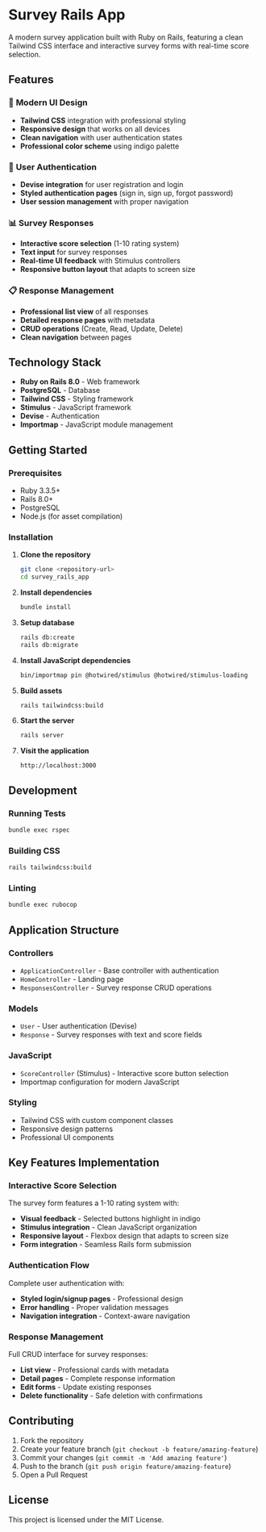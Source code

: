 # Survey Rails App

A modern survey application built with Ruby on Rails, featuring a clean Tailwind CSS interface and interactive survey forms with real-time score selection.

## Features

### 🎨 **Modern UI Design**
- **Tailwind CSS** integration with professional styling
- **Responsive design** that works on all devices
- **Clean navigation** with user authentication states
- **Professional color scheme** using indigo palette

### 🔐 **User Authentication**
- **Devise integration** for user registration and login
- **Styled authentication pages** (sign in, sign up, forgot password)
- **User session management** with proper navigation

### 📊 **Survey Responses**
- **Interactive score selection** (1-10 rating system)
- **Text input** for survey responses
- **Real-time UI feedback** with Stimulus controllers
- **Responsive button layout** that adapts to screen size

### 📋 **Response Management**
- **Professional list view** of all responses
- **Detailed response pages** with metadata
- **CRUD operations** (Create, Read, Update, Delete)
- **Clean navigation** between pages

## Technology Stack

- **Ruby on Rails 8.0** - Web framework
- **PostgreSQL** - Database
- **Tailwind CSS** - Styling framework
- **Stimulus** - JavaScript framework
- **Devise** - Authentication
- **Importmap** - JavaScript module management

## Getting Started

### Prerequisites
- Ruby 3.3.5+
- Rails 8.0+
- PostgreSQL
- Node.js (for asset compilation)

### Installation

1. **Clone the repository**
   ```bash
   git clone <repository-url>
   cd survey_rails_app
   ```

2. **Install dependencies**
   ```bash
   bundle install
   ```

3. **Setup database**
   ```bash
   rails db:create
   rails db:migrate
   ```

4. **Install JavaScript dependencies**
   ```bash
   bin/importmap pin @hotwired/stimulus @hotwired/stimulus-loading
   ```

5. **Build assets**
   ```bash
   rails tailwindcss:build
   ```

6. **Start the server**
   ```bash
   rails server
   ```

7. **Visit the application**
   ```
   http://localhost:3000
   ```

## Development

### Running Tests
```bash
bundle exec rspec
```

### Building CSS
```bash
rails tailwindcss:build
```

### Linting
```bash
bundle exec rubocop
```

## Application Structure

### Controllers
- `ApplicationController` - Base controller with authentication
- `HomeController` - Landing page
- `ResponsesController` - Survey response CRUD operations

### Models
- `User` - User authentication (Devise)
- `Response` - Survey responses with text and score fields

### JavaScript
- `ScoreController` (Stimulus) - Interactive score button selection
- Importmap configuration for modern JavaScript

### Styling
- Tailwind CSS with custom component classes
- Responsive design patterns
- Professional UI components

## Key Features Implementation

### Interactive Score Selection
The survey form features a 1-10 rating system with:
- **Visual feedback** - Selected buttons highlight in indigo
- **Stimulus integration** - Clean JavaScript organization
- **Responsive layout** - Flexbox design that adapts to screen size
- **Form integration** - Seamless Rails form submission

### Authentication Flow
Complete user authentication with:
- **Styled login/signup pages** - Professional design
- **Error handling** - Proper validation messages
- **Navigation integration** - Context-aware navigation

### Response Management
Full CRUD interface for survey responses:
- **List view** - Professional cards with metadata
- **Detail pages** - Complete response information
- **Edit forms** - Update existing responses
- **Delete functionality** - Safe deletion with confirmations

## Contributing

1. Fork the repository
2. Create your feature branch (`git checkout -b feature/amazing-feature`)
3. Commit your changes (`git commit -m 'Add amazing feature'`)
4. Push to the branch (`git push origin feature/amazing-feature`)
5. Open a Pull Request

## License

This project is licensed under the MIT License.
